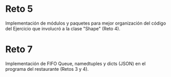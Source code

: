 # Reto 5
Implementación de módulos y paquetes para mejor organización del código del Ejercicio que involucró a la clase "Shape" (Reto 4).

# Reto 7
Implementación de FIFO Queue, namedtuples y dicts (JSON) en el programa del restaurante (Retos 3 y 4).
